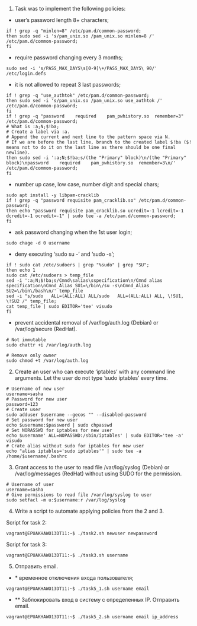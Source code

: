 1) Task was to implement the following policies: <br>
- user’s password length 8+ characters; <br>
```
if ! grep -q "minlen=8" /etc/pam.d/common-password;
then sudo sed -i 's/pam_unix.so /pam_unix.so minlen=8 /' /etc/pam.d/common-password;
fi
```
- require password changing every 3 months; <br>
```
sudo sed -i 's/PASS_MAX_DAYS\s[0-9]\+/PASS_MAX_DAYS\ 90/' /etc/login.defs
```
- it is not allowed to repeat 3 last passwords; <br>
```
if ! grep -q "use_authtok" /etc/pam.d/common-password;
then sudo sed -i 's/pam_unix.so /pam_unix.so use_authtok /' /etc/pam.d/common-password;
fi
if ! grep -q "password    required    pam_pwhistory.so  remember=3" /etc/pam.d/common-password;
# What is :a;N;$!ba;
# Create a label via :a.
# Append the current and next line to the pattern space via N.
# If we are before the last line, branch to the created label $!ba ($! means not to do it on the last line as there should be one final newline).
then sudo sed -i ':a;N;$!ba;s/(the "Primary" block)\n/(the "Primary" block)\npassword    required    pam_pwhistory.so  remember=3\n/' /etc/pam.d/common-password;
fi
```
- number up case, low case, number digit and special chars; <br>
```
sudo apt install -y libpam-cracklib
if ! grep -q "password requisite pam_cracklib.so" /etc/pam.d/common-password;
then echo "password requisite pam_cracklib.so ucredit=-1 lcredit=-1 dcredit=-1 ocredit=-1" | sudo tee -a /etc/pam.d/common-password;
fi
```
- ask password changing when the 1st user login; <br>
```
sudo chage -d 0 username
```
- deny executing ‘sudo su -’ and ‘sudo -s’; <br>
```
if ! sudo cat /etc/sudoers | grep "%sudo" | grep "SU";
then echo 1
sudo cat /etc/sudoers > temp_file
sed -i ':a;N;$!ba;s/Cmnd\salias\sspecification\n/Cmnd alias specification\nCmnd_Alias SU1=\/bin\/su -s\nCmnd_Alias SU2=\/bin\/bash\n/' temp_file
sed -i "s/sudo   ALL=(ALL:ALL) ALL/sudo   ALL=(ALL:ALL) ALL, \!SU1, \!SU2 /" temp_file;
cat temp_file | sudo EDITOR='tee' visudo
fi
```
- prevent accidental removal of /var/log/auth.log (Debian) or /var/log/secure (RedHat). 
```
# Not immutable
sudo chattr +i /var/log/auth.log
```
```
# Remove only owner
sudo chmod +t /var/log/auth.log
```
2) Create an user who can execute ‘iptables’ with any command line arguments. Let the user do not type ‘sudo iptables’ every time. 
```
# Username of new user
username=sasha
# Password for new user
password=123
# Create user
sudo adduser $username --gecos "" --disabled-password
# Set password for new user
echo $username:$password | sudo chpasswd
# Set NORASSWD for iptables for new user
echo $username' ALL=NOPASSWD:/sbin/iptables' | sudo EDITOR='tee -a' visudo
# Crate alias without sudo for iptables for new user
echo "alias iptables='sudo iptables'" | sudo tee -a /home/$username/.bashrc
```
3)  Grant access to the user to read file /var/log/syslog (Debian) or /var/log/messages (RedHat) without using SUDO for the permission.
```
# Username of user
username=sasha
# Give permissions to read file /var/log/syslog to user
sudo setfacl -m u:$username:r /var/log/syslog
```
4) Write a script to automate applying policies from the 2 and 3. <br>

Script for task 2:
```
vagrant@EPUAKHAWO13DT11:~$ ./task2.sh newuser newpassword
```
Script for task 3:
```
vagrant@EPUAKHAWO13DT11:~$ ./task3.sh username
```
5) Отправить email. 

- \* временное отключения входа пользователя;
```
vagrant@EPUAKHAWO13DT11:~$ ./task5_1.sh username email
```
- \*\* Заблокировать вход в систему с определенных IP. Отправить email.
```
vagrant@EPUAKHAWO13DT11:~$ ./task5_2.sh username email ip_address
```
